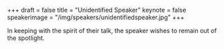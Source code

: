 +++
draft = false
title = "Unidentified Speaker"
keynote = false
speakerimage = "/img/speakers/unidentifiedspeaker.jpg"
+++

In keeping with the spirit of their talk, the speaker wishes to remain out of the spotlight.